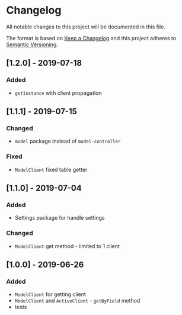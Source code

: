 # Changelog

All notable changes to this project will be documented in this file.

The format is based on [Keep a Changelog](http://keepachangelog.com/en/1.0.0/)
and this project adheres to [Semantic Versioning](http://semver.org/spec/v2.0.0.html).

## [1.2.0] - 2019-07-18
### Added
- `getInstance` with client propagation

## [1.1.1] - 2019-07-15
### Changed
- `model` package instead of `model-controller`

### Fixed
- `ModelClient` fixed table getter

## [1.1.0] - 2019-07-04
### Added
- Settings package for handle settings

### Changed
- `ModelClient` get method - limited to 1 client

## [1.0.0] - 2019-06-26
### Added
- `ModelClient` for getting client
- `ModelClient` and `ActiveClient` - `getByField` method
- tests